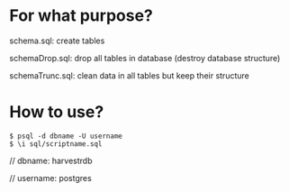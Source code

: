 # For what purpose?

schema.sql: create tables

schemaDrop.sql: drop all tables in database (destroy database structure)

schemaTrunc.sql: clean data in all tables but keep their structure

# How to use?

```
$ psql -d dbname -U username
$ \i sql/scriptname.sql
```

// dbname: harvestrdb

// username: postgres
